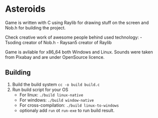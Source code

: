 # Asteroids

Game is written with C using Raylib for drawing stuff on the screen and Nob.h for building the project.

Check creative work of awesome people behind used technology:
    - Tsoding creator of Nob.h
    - Raysan5 creator of Raylib

Game is avilable for x86_64 both Windows and Linux.
Sounds were taken from Pixabay and are under OpenSource licence.

## Building

1. Build the build system
    ```cc -o build build.c```
2. Run build script for your OS
    - For linux: ```./build linux-native```
    - For windows: ```./build window-native```
    - For cross-compilation: ```./build linux-to-windows```
    - optionaly add `run` ot `run-exe` to run build result.
